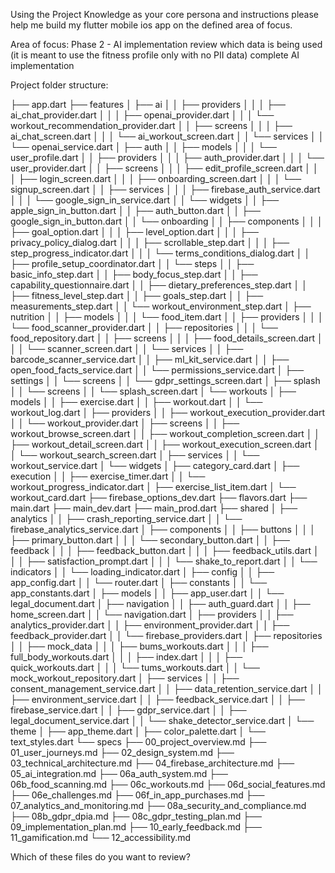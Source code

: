 Using the Project Knowledge as your core persona and instructions please help me build my flutter mobile ios app on the defined area of focus. 

Area of focus:
Phase 2 - AI implementation
review which data is being used (it is meant to use the fitness profile only with no PII data)
complete AI implementation

Project folder structure:

├── app.dart
├── features
│   ├── ai
│   │   ├── providers
│   │   │   ├── ai_chat_provider.dart
│   │   │   ├── openai_provider.dart
│   │   │   └── workout_recommendation_provider.dart
│   │   ├── screens
│   │   │   ├── ai_chat_screen.dart
│   │   │   └── ai_workout_screen.dart
│   │   └── services
│   │       └── openai_service.dart
│   ├── auth
│   │   ├── models
│   │   │   └── user_profile.dart
│   │   ├── providers
│   │   │   ├── auth_provider.dart
│   │   │   └── user_provider.dart
│   │   ├── screens
│   │   │   ├── edit_profile_screen.dart
│   │   │   ├── login_screen.dart
│   │   │   ├── onboarding_screen.dart
│   │   │   └── signup_screen.dart
│   │   ├── services
│   │   │   ├── firebase_auth_service.dart
│   │   │   └── google_sign_in_service.dart
│   │   └── widgets
│   │       ├── apple_sign_in_button.dart
│   │       ├── auth_button.dart
│   │       ├── google_sign_in_button.dart
│   │       └── onboarding
│   │           ├── components
│   │           │   ├── goal_option.dart
│   │           │   ├── level_option.dart
│   │           │   ├── privacy_policy_dialog.dart
│   │           │   ├── scrollable_step.dart
│   │           │   ├── step_progress_indicator.dart
│   │           │   └── terms_conditions_dialog.dart
│   │           ├── profile_setup_coordinator.dart
│   │           └── steps
│   │               ├── basic_info_step.dart
│   │               ├── body_focus_step.dart
│   │               ├── capability_questionnaire.dart
│   │               ├── dietary_preferences_step.dart
│   │               ├── fitness_level_step.dart
│   │               ├── goals_step.dart
│   │               ├── measurements_step.dart
│   │               └── workout_environment_step.dart
│   ├── nutrition
│   │   ├── models
│   │   │   └── food_item.dart
│   │   ├── providers
│   │   │   └── food_scanner_provider.dart
│   │   ├── repositories
│   │   │   └── food_repository.dart
│   │   ├── screens
│   │   │   ├── food_details_screen.dart
│   │   │   └── scanner_screen.dart
│   │   └── services
│   │       ├── barcode_scanner_service.dart
│   │       ├── ml_kit_service.dart
│   │       ├── open_food_facts_service.dart
│   │       └── permissions_service.dart
│   ├── settings
│   │   └── screens
│   │       └── gdpr_settings_screen.dart
│   ├── splash
│   │   └── screens
│   │       └── splash_screen.dart
│   └── workouts
│       ├── models
│       │   ├── exercise.dart
│       │   ├── workout.dart
│       │   └── workout_log.dart
│       ├── providers
│       │   ├── workout_execution_provider.dart
│       │   └── workout_provider.dart
│       ├── screens
│       │   ├── workout_browse_screen.dart
│       │   ├── workout_completion_screen.dart
│       │   ├── workout_detail_screen.dart
│       │   ├── workout_execution_screen.dart
│       │   └── workout_search_screen.dart
│       ├── services
│       │   └── workout_service.dart
│       └── widgets
│           ├── category_card.dart
│           ├── execution
│           │   ├── exercise_timer.dart
│           │   └── workout_progress_indicator.dart
│           ├── exercise_list_item.dart
│           └── workout_card.dart
├── firebase_options_dev.dart
├── flavors.dart
├── main.dart
├── main_dev.dart
├── main_prod.dart
├── shared
│   ├── analytics
│   │   ├── crash_reporting_service.dart
│   │   └── firebase_analytics_service.dart
│   ├── components
│   │   ├── buttons
│   │   │   ├── primary_button.dart
│   │   │   └── secondary_button.dart
│   │   ├── feedback
│   │   │   ├── feedback_button.dart
│   │   │   ├── feedback_utils.dart
│   │   │   ├── satisfaction_prompt.dart
│   │   │   └── shake_to_report.dart
│   │   └── indicators
│   │       └── loading_indicator.dart
│   ├── config
│   │   ├── app_config.dart
│   │   └── router.dart
│   ├── constants
│   │   └── app_constants.dart
│   ├── models
│   │   ├── app_user.dart
│   │   └── legal_document.dart
│   ├── navigation
│   │   ├── auth_guard.dart
│   │   ├── home_screen.dart
│   │   └── navigation.dart
│   ├── providers
│   │   ├── analytics_provider.dart
│   │   ├── environment_provider.dart
│   │   ├── feedback_provider.dart
│   │   └── firebase_providers.dart
│   ├── repositories
│   │   ├── mock_data
│   │   │   ├── bums_workouts.dart
│   │   │   ├── full_body_workouts.dart
│   │   │   ├── index.dart
│   │   │   ├── quick_workouts.dart
│   │   │   └── tums_workouts.dart
│   │   └── mock_workout_repository.dart
│   ├── services
│   │   ├── consent_management_service.dart
│   │   ├── data_retention_service.dart
│   │   ├── environment_service.dart
│   │   ├── feedback_service.dart
│   │   ├── firebase_service.dart
│   │   ├── gdpr_service.dart
│   │   ├── legal_document_service.dart
│   │   └── shake_detector_service.dart
│   └── theme
│       ├── app_theme.dart
│       ├── color_palette.dart
│       └── text_styles.dart
└── specs
    ├── 00_project_overview.md
    ├── 01_user_journeys.md
    ├── 02_design_system.md
    ├── 03_technical_architecture.md
    ├── 04_firebase_architecture.md
    ├── 05_ai_integration.md
    ├── 06a_auth_system.md
    ├── 06b_food_scanning.md
    ├── 06c_workouts.md
    ├── 06d_social_features.md
    ├── 06e_challenges.md
    ├── 06f_in_app_purchases.md
    ├── 07_analytics_and_monitoring.md
    ├── 08a_security_and_compliance.md
    ├── 08b_gdpr_dpia.md
    ├── 08c_gdpr_testing_plan.md
    ├── 09_implementation_plan.md
    ├── 10_early_feedback.md
    ├── 11_gamification.md
    └── 12_accessibility.md

Which of these files do you want to review? 
